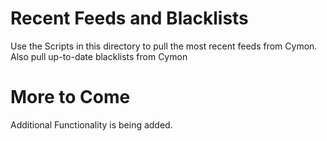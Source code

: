 # Recent Feeds and Blacklists
Use the Scripts in this directory to pull the most recent feeds from Cymon. Also pull up-to-date blacklists from Cymon

# More to Come
Additional Functionality is being added. 
